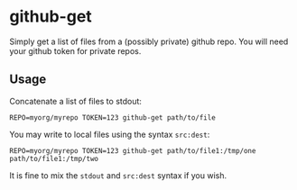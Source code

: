 # github-get

Simply get a list of files from a (possibly private) github repo. You
will need your github token for private repos.

## Usage

Concatenate a list of files to stdout:

```
REPO=myorg/myrepo TOKEN=123 github-get path/to/file
```

You may write to local files using the syntax `src:dest`:

```
REPO=myorg/myrepo TOKEN=123 github-get path/to/file1:/tmp/one path/to/file1:/tmp/two
```

It is fine to mix the `stdout` and `src:dest` syntax if you wish.
